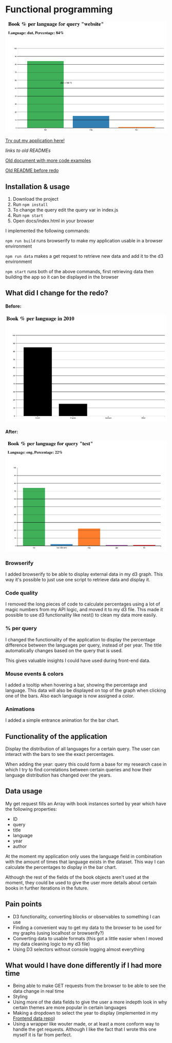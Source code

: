 # Functional programming

![Main view](ScreenshotMain.png)

[Try out my application here!](https://joostflick.github.io/functional-programming/)

_links to old READMEs_

[Old document with more code examples](README-code.md)

[Old README before redo](README-old.md)

## Installation & usage

1. Download the project
2. Run `npm install`
3. To change the query edit the query var in index.js
4. Run `npm start`
5. Open docs/index.html in your browser

I implemented the following commands:

`npm run build` runs browserify to make my application usable in a browser environment

`npm run data` makes a get request to retrieve new data and add it to the d3 environment

`npm start` runs both of the above commands, first retrieving data then building the app so it can be displayed in the browser

## What did I change for the redo?

#### Before:

![Main view](screenshot2010.png)

#### After:

![Main view](ScreenshotNew.png)

### Browserify

I added browserify to be able to display external data in my d3 graph. This way it's possible to just use one script to retrieve data and display it.

### Code quality

I removed the long pieces of code to calculate percentages using a lot of magic numbers from my API logic, and moved it to my d3 file. This made it possible to use d3 functionality like nest() to clean my data more easily.

### % per query

I changed the functionality of the application to display the percentage difference between the languages per query, instead of per year. The title automatically changes based on the query that is used.

This gives valuable insights I could have used during front-end data.

### Mouse events & colors

I added a tooltip when hovering a bar, showing the percentage and language. This data will also be displayed on top of the graph when clicking one of the bars. Also each language is now assigned a color.

### Animations

I added a simple entrance animation for the bar chart.

## Functionality of the application

Display the distribution of all languages for a certain query. The user can interact with the bars to see the exact percentages.

When adding the year: query this could form a base for my research case in which I try to find correlations between certain queries and how their language distribution has changed over the years.

## Data usage

My get request fills an Array with book instances sorted by year which have the following properties:

- ID
- query
- title
- language
- year
- author

At the moment my application only uses the language field in combination with the amount of times that language exists in the dataset. This way I can calculate the percentages to display in the bar chart.

Although the rest of the fields of the book objects aren't used at the moment, they could be used to give the user more details about certain books in further iterations in the future.

## Pain points

- D3 functionality, converting blocks or observables to something I can use
- Finding a convenient way to get my data to the browser to be used for my graphs (using localhost or browserify?)
- Converting data to usable formats (this got a little easier when I moved my data cleaning logic to my d3 file)
- Using D3 selectors without console logging almost everything

## What would I have done differently if I had more time

- Being able to make GET requests from the browser to be able to see the data change in real time
- Styling
- Using more of the data fields to give the user a more indepth look in why certain themes are more popular in certain languages
- Making a dropdown to select the year to display (implemented in my [Frontend data repo](https://github.com/joostflick/frontend-data))
- Using a wrapper like wouter made, or at least a more conform way to handle the get requests. Although I like the fact that I wrote this one myself it is far from perfect.
